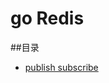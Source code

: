 # go Redis
##目录
- [publish subscribe](https://github.com/Zelayan/go-learn/tree/master/example/redis/publishAndSubscribe)